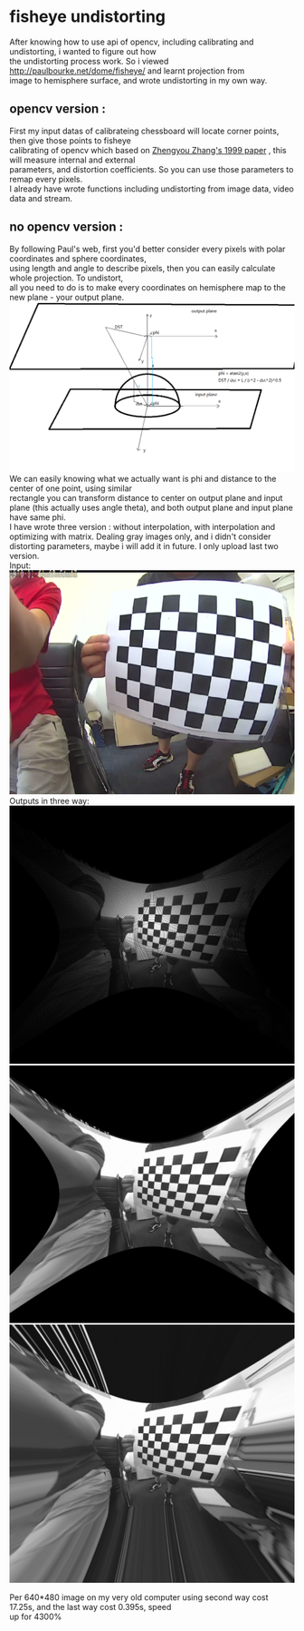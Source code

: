 fisheye undistorting
=

After knowing how to use api of opencv, including calibrating and undistorting, i wanted to figure out how  
the undistorting process work. So i viewed http://paulbourke.net/dome/fisheye/ and learnt projection from  
image to hemisphere surface, and wrote undistorting in my own way.

opencv version :
-
First my input datas of calibrateing chessboard will locate corner points, then give those points to fisheye  
calibrating of opencv which based on [Zhengyou Zhang's 1999 paper](https://www.microsoft.com/en-us/research/wp-content/uploads/2016/02/tr98-71.pdf) , this will measure internal and external  
parameters, and distortion coefficients. So you can use those parameters 
to remap every pixels.</br>
I already have wrote functions including undistorting from image data, video data and stream.
	
no opencv version :
-
By following Paul's web, first you'd better consider every pixels with polar coordinates and sphere coordinates,  
using length and angle to describe pixels, then you can easily calculate whole projection. To undistort,  
all you need to do is to make every coordinates on hemisphere map to the new plane - your output plane.</br>
![projection](https://github.com/MirusUmbra/Display-data/raw/master/fisheye/projection.png)</br>
We can easily knowing what we actually want is phi and distance to the center of one point, using similar  
rectangle you can transform distance to center on output plane and input plane (this actually uses angle theta), 
and both output plane and input plane have same phi.</br>
I have wrote three version : without interpolation, with interpolation and optimizing with matrix. Dealing gray 
images only, and i didn't consider distorting parameters, maybe i will add it in future. I only upload last two 
version.</br>
Input:  
![mat](https://github.com/MirusUmbra/Display-data/raw/master/fisheye/201906281658402.png)</br>
Outputs in three way:  
![res1](https://github.com/MirusUmbra/Display-data/raw/master/fisheye/res.png)</br>
![res2](https://github.com/MirusUmbra/Display-data/raw/master/fisheye/r1.png)</br>
![res3](https://github.com/MirusUmbra/Display-data/raw/master/fisheye/r2.png)</br>

Per 640*480 image on my very old computer using second way cost 17.25s, and the last way cost 0.395s, speed  
up for 4300%


